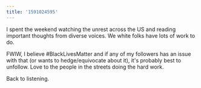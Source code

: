 ```yaml
---
title: '1591024595'
---
```

I spent the weekend watching the unrest across the US and reading important thoughts from diverse voices. We white folks have lots of work to do.

FWIW, I believe #BlackLivesMatter and if any of my followers has an issue with that (or wants to hedge/equivocate about it), it's probably best to unfollow. Love to the people in the streets doing the hard work.

Back to listening.
